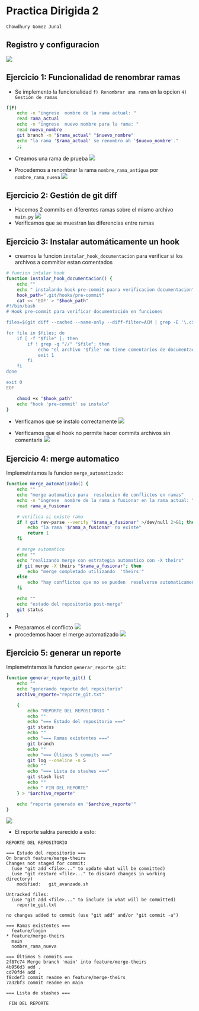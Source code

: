 # **Practica Dirigida 2**
`Chowdhury Gomez Junal`
## **Registro y configuracion**
![](img/pd-2-1-primera-interaccion.png)

## **Ejercicio 1: Funcionalidad de renombrar ramas**

- Se implemento la funcionalidad `f) Renombrar una rama` en la opcion `4) Gestión de ramas`

```bash
f|F)
    echo -n "ingrese  nombre de la rama actual: "
    read rama_actual
    echo -n "ingrese  nuevo nombre para la rama: "
    read nuevo_nombre
    git branch -m "$rama_actual" "$nuevo_nombre"
    echo "la rama '$rama_actual' se renombro ah '$nuevo_nombre'."
    ;;
```
- Creamos una rama de prueba
![](img/pd-2-2-crear-rama-antigua.png)

- Procedemos a renombrar la rama `nombre_rama_antigua` por `nombre_rama_nueva`
![](img/pd-2-3-renombrar.png)

## **Ejercicio 2: Gestión de git diff**
- Hacemos 2 commits en diferentes ramas sobre el mismo archivo `main.py`
![](img/pd-2-2-gestion-diff.png)
- Verificamos que se muestran las diferencias entre ramas

## **Ejercicio 3: Instalar automáticamente un hook**
- creamos la funcion `instalar_hook_documentacion` para verificar si los archivos a commitiar estan comentados
```bash
# funcion intalar hook
function instalar_hook_documentacion() {
    echo ""
    echo " instalando hook pre-commit paara verificacion documentacion"
    hook_path=".git/hooks/pre-commit"
    cat << 'EOF' > "$hook_path"
#!/bin/bash
# Hook pre-commit para verificar documentación en funciones

files=$(git diff --cached --name-only --diff-filter=ACM | grep -E '\.c$|\.h$|\.js$')

for file in $files; do
    if [ -f "$file" ]; then
        if ! grep -q "//" "$file"; then
            echo "el archivo '$file' no tiene comentarios de documentacion"
            exit 1
        fi
    fi
done

exit 0
EOF

    chmod +x "$hook_path"
    echo "hook 'pre-commit' se instalo"
}
```
- Verificamos que se instalo correctamente
![](img/pd-2-3-hook-instalo.png)

- Verificamos que el hook no permite hacer commits archivos sin comentaris
![](img/pd-2-3-hook-no-permite-commit-sin-comentarios.png)

## **Ejercicio 4: merge automatico**
Implemetntamos la funcion `merge_automatizado`: 
```bash
function merge_automatizado() {
    echo ""
    echo "merge automatico para  resolucion de conflictos en ramas"
    echo -n "ingrese  nombre de la rama a fusionar en la rama actual: "
    read rama_a_fusionar

    # verifica si existe rama
    if ! git rev-parse --verify "$rama_a_fusionar" >/dev/null 2>&1; then
        echo "la rama '$rama_a_fusionar' no existe"
        return 1
    fi

    # merge automatico
    echo ""
    echo "realizando merge con estrategia automatico con -X theirs"
    if git merge -X theirs "$rama_a_fusionar"; then
        echo "merge completado utilizando  'theirs'"
    else
        echo "hay conflictos que no se pueden  resolverse automaticamente"
    fi

    echo ""
    echo "estado del repositorio post-merge"
    git status
}
```

- Preparamos el conflicto
![](img/pd-2-4-preparamos-conflicto.png)
- procedemos hacer el merge automatizado
![](img/pd-2-4-preparamos-conflicto.png)


## **Ejercicio 5: generar un reporte**
Implemetntamos la funcion `generar_reporte_git`: 
```bash
function generar_reporte_git() {
    echo ""
    echo "generando reporte del repositorio"
    archivo_reporte="reporte_git.txt"

    {
        echo "REPORTE DEL REPOSITORIO "
        echo ""
        echo "=== Estado del repositorio ==="
        git status
        echo ""
        echo "=== Ramas existentes ==="
        git branch
        echo ""
        echo "=== Últimos 5 commits ==="
        git log --oneline -n 5
        echo ""
        echo "=== Lista de stashes ==="
        git stash list
        echo ""
        echo " FIN DEL REPORTE"
    } > "$archivo_reporte"

    echo "reporte generado en '$archivo_reporte'"
}
```
![](img/pd-2-5-generar-reporte.png)
- El reporte saldra parecido a esto:
```
REPORTE DEL REPOSITORIO 

=== Estado del repositorio ===
On branch feature/merge-theirs
Changes not staged for commit:
  (use "git add <file>..." to update what will be committed)
  (use "git restore <file>..." to discard changes in working directory)
	modified:   git_avanzado.sh

Untracked files:
  (use "git add <file>..." to include in what will be committed)
	reporte_git.txt

no changes added to commit (use "git add" and/or "git commit -a")

=== Ramas existentes ===
  feature/login
* feature/merge-theirs
  main
  nombre_rama_nueva

=== Últimos 5 commits ===
2f87c74 Merge branch 'main' into feature/merge-theirs
4b956d3 add .
cd70fd4 add .
f8cdef3 commit readme en feature/merge-theirs
7a32bf3 commit readme en main

=== Lista de stashes ===

 FIN DEL REPORTE

```
